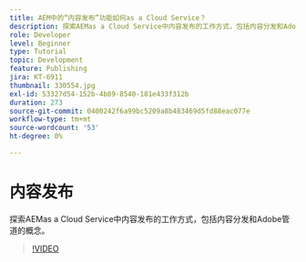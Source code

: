 ```yaml
---
title: AEM中的“内容发布”功能如何as a Cloud Service？
description: 探索AEMas a Cloud Service中内容发布的工作方式，包括内容分发和Adobe管道的概念。
role: Developer
level: Beginner
type: Tutorial
topic: Development
feature: Publishing
jira: KT-6911
thumbnail: 330554.jpg
exl-id: 53327d54-152b-4b89-8540-181e433f312b
duration: 273
source-git-commit: 0400242f6a99bc5209a8b483469d5fd88eac077e
workflow-type: tm+mt
source-wordcount: '53'
ht-degree: 0%

---
```


# 内容发布

探索AEMas a Cloud Service中内容发布的工作方式，包括内容分发和Adobe管道的概念。

>[!VIDEO](https://video.tv.adobe.com/v/330554?quality=12&learn=on)
